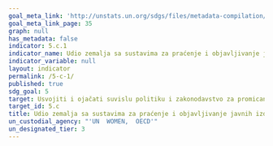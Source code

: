 ```yaml
---
goal_meta_link: 'http://unstats.un.org/sdgs/files/metadata-compilation/Metadata-Goal-5.pdf'
goal_meta_link_page: 35
graph: null
has_metadata: false
indicator: 5.c.1
indicator_name: Udio zemalja sa sustavima za praćenje i objavljivanje javnih izdvajanja za ravnopravnost spolova i osnaživanje žena
indicator_variable: null
layout: indicator
permalink: /5-c-1/
published: true  
sdg_goal: 5
target: Usvojiti i ojačati suvislu politiku i zakonodavstvo za promicanje ravnopravnosti spolova i osnaživanje svih žena i djevojaka na svim razinama.
target_id: 5.c
title: Udio zemalja sa sustavima za praćenje i objavljivanje javnih izdvajanja za ravnopravnost spolova i osnaživanje žena
un_custodial_agency: "'UN  WOMEN,  OECD'"
un_designated_tier: 3
---
```

